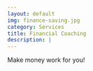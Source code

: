 ```yaml
---
layout: default
img: finance-saving.jpg
category: Services
title: Financial Coaching
description: |
---
```

  Make money work for you!

